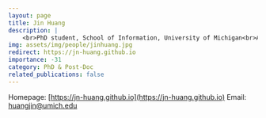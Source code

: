```yaml
---
layout: page
title: Jin Huang
description: |
    <br>PhD student, School of Information, University of Michigan<br>Aug 2024 -- Present
img: assets/img/people/jinhuang.jpg
redirect: https://jn-huang.github.io
importance: -31
category: PhD & Post-Doc
related_publications: false
---
```

Homepage: [https://jn-huang.github.io](https://jn-huang.github.io)
Email: [huangjin@umich.edu](mailto:huangjin@umich.edu)
